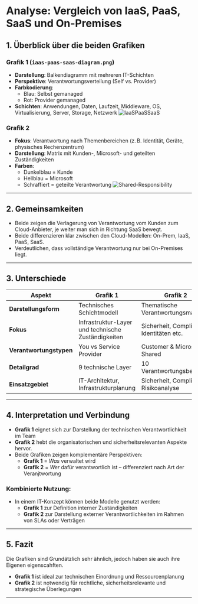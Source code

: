 # Analyse: Vergleich von IaaS, PaaS, SaaS und On-Premises

## 1. Überblick über die beiden Grafiken

### Grafik 1 (`iaas-paas-saas-diagram.png`)
- **Darstellung**: Balkendiagramm mit mehreren IT-Schichten
- **Perspektive**: Verantwortungsverteilung (Self vs. Provider)
- **Farbkodierung**:
  - Blau: Selbst gemanaged  
  - Rot: Provider gemanaged 
- **Schichten**: Anwendungen, Daten, Laufzeit, Middleware, OS, Virtualisierung, Server, Storage, Netzwerk
![IaaSPaaSSaaS](/extraübungen/iaas-paas-saas-diagram.png)
### Grafik 2 
- **Fokus**: Verantwortung nach Themenbereichen (z. B. Identität, Geräte, physisches Rechenzentrum)
- **Darstellung**: Matrix mit Kunden-, Microsoft- und geteilten Zuständigkeiten
- **Farben**:
  - Dunkelblau = Kunde
  - Hellblau = Microsoft
  - Schraffiert = geteilte Verantwortung
![Shared-Responsibility](/extraübungen/shared-responsibility.svg)
---

## 2. Gemeinsamkeiten


- Beide zeigen die Verlagerung von Verantwortung vom Kunden zum Cloud-Anbieter, je weiter man sich in Richtung SaaS bewegt.
- Beide differenzieren klar zwischen den Cloud-Modellen: On-Prem, IaaS, PaaS, SaaS.
- Verdeutlichen, dass vollständige Verantwortung nur bei On-Premises liegt.
---

## 3. Unterschiede

| Aspekt  | Grafik 1 | Grafik 2  |
|---------|----------|-----------|
| **Darstellungsform** | Technisches Schichtmodell | Thematische Verantwortungsmatrix|
| **Fokus** | Infrastruktur-Layer und technische Zuständigkeiten | Sicherheit, Compliance, Identitäten etc. |
| **Verantwortungstypen**| You vs Service Provider| Customer & Microsoft & Shared |
| **Detailgrad**| 9 technische Layer | 10 Verantwortungsbereiche |
| **Einsatzgebiet**  | IT-Architektur, Infrastrukturplanung | Sicherheit, Compliance, Risikoanalyse |

---

## 4. Interpretation und Verbindung

- **Grafik 1** eignet sich zur Darstellung der technischen Verantwortlichkeit im Team
- **Grafik 2** hebt die organisatorischen und sicherheitsrelevanten Aspekte hervor.
- Beide Grafiken zeigen komplementäre Perspektiven:
  - **Grafik 1** = *Was* verwaltet wird
  - **Grafik 2** = *Wer* dafür verantwortlich ist – differenziert nach Art der Veranjtwortung 

### Kombinierte Nutzung:
- In einem IT-Konzept können beide Modelle genutzt werden:
  - **Grafik 1** zur Definition interner Zuständigkeiten
  - **Grafik 2** zur Darstellung externer Verantwortlichkeiten im Rahmen von SLAs oder Verträgen

---

## 5. Fazit

Die Grafiken sind Grundätzlich sehr ähnlich, jedoch haben sie auch ihre Eigenen eigenscahften.
- **Grafik 1** ist ideal zur technischen Einordnung und Ressourcenplanung
- **Grafik 2** ist notwendig für rechtliche, sicherheitsrelevante und strategische Überlegungen

---
